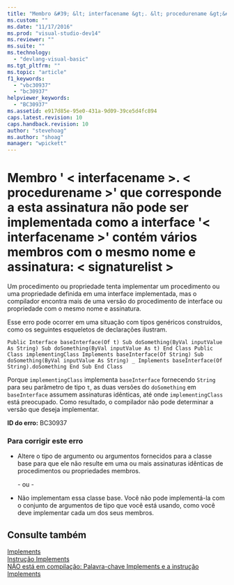 ```yaml
---
title: "Membro &#39; &lt; interfacename &gt;. &lt; procedurename &gt;&#39; que corresponde a esta assinatura n&#227;o pode ser implementada como a interface &#39;&lt; interfacename &gt;&#39; cont&#233;m v&#225;rios membros com o mesmo nome e assinatura: &lt; signaturelist &gt; | Microsoft Docs"
ms.custom: ""
ms.date: "11/17/2016"
ms.prod: "visual-studio-dev14"
ms.reviewer: ""
ms.suite: ""
ms.technology: 
  - "devlang-visual-basic"
ms.tgt_pltfrm: ""
ms.topic: "article"
f1_keywords: 
  - "vbc30937"
  - "bc30937"
helpviewer_keywords: 
  - "BC30937"
ms.assetid: e917d85e-95e0-431a-9d09-39ce5d4fc894
caps.latest.revision: 10
caps.handback.revision: 10
author: "stevehoag"
ms.author: "shoag"
manager: "wpickett"
---
```

# Membro &#39; &lt; interfacename &gt;. &lt; procedurename &gt;&#39; que corresponde a esta assinatura n&#227;o pode ser implementada como a interface &#39;&lt; interfacename &gt;&#39; cont&#233;m v&#225;rios membros com o mesmo nome e assinatura: &lt; signaturelist &gt;
Um procedimento ou propriedade tenta implementar um procedimento ou uma propriedade definida em uma interface implementada, mas o compilador encontra mais de uma versão do procedimento de interface ou propriedade com o mesmo nome e assinatura.  
  
 Esse erro pode ocorrer em uma situação com tipos genéricos construídos, como os seguintes esqueletos de declarações ilustram.  
  
```  
Public Interface baseInterface(Of t) Sub doSomething(ByVal inputValue As String) Sub doSomething(ByVal inputValue As t) End Class Public Class implementingClass Implements baseInterface(Of String) Sub doSomething(ByVal inputValue As String) _ Implements baseInterface(Of String).doSomething End Sub End Class  
```  
  
 Porque `implementingClass` implementa `baseInterface` fornecendo `String` para seu parâmetro de tipo `t`, as duas versões do `doSomething` em `baseInterface` assumem assinaturas idênticas, até onde `implementingClass` está preocupado. Como resultado, o compilador não pode determinar a versão que deseja implementar.  
  
 **ID do erro:** BC30937  
  
### Para corrigir este erro  
  
-   Altere o tipo de argumento ou argumentos fornecidos para a classe base para que ele não resulte em uma ou mais assinaturas idênticas de procedimentos ou propriedades membros.  
  
     \- ou \-  
  
-   Não implementam essa classe base. Você não pode implementá\-la com o conjunto de argumentos de tipo que você está usando, como você deve implementar cada um dos seus membros.  
  
## Consulte também  
 [Implements](../../visual-basic/language-reference/statements/implements-clause.md)   
 [Instrução Implements](../../visual-basic/language-reference/statements/implements-statement.md)   
 [NÃO está em compilação: Palavra\-chave Implements e a instrução Implements](http://msdn.microsoft.com/pt-br/b96560f7-6413-480f-a1e2-f80253bab5be)